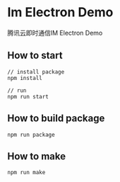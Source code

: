 # Im Electron Demo
腾讯云即时通信IM Electron Demo

## How to start
```
// install package
npm install

// run 
npm run start

```

## How to build package
```
npm run package
```


## How to make
```
npm run make
```
